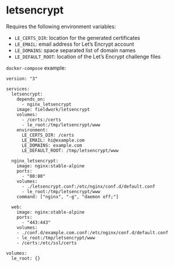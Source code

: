 # letsencrypt

Requires the following environment variables:

- `LE_CERTS_DIR`: location for the generated certificates
- `LE_EMAIL`: email address for Let’s Encrypt account
- `LE_DOMAINS`: space separated list of domain names
- `LE_DEFAULT_ROOT`: location of the Let’s Encrypt challenge files

`docker-compose` example:

```
version: "3"

services:
  letsencrypt:
    depends_on:
      - nginx_letsencrypt
    image: fieldwork/letsencrypt
    volumes:
      - /certs:/certs
      - le_root:/tmp/letsencrypt/www
    environment:
      LE_CERTS_DIR: /certs
      LE_EMAIL: hi@example.com
      LE_DOMAINS: example.com
      LE_DEFAULT_ROOT: /tmp/letsencrypt/www

  nginx_letsencrypt:
    image: nginx:stable-alpine
    ports:
      - "80:80"
    volumes:
      - ./letsencrypt.conf:/etc/nginx/conf.d/default.conf
      - le_root:/tmp/letsencrypt/www
    command: ["nginx", "-g", "daemon off;"]

  web:
    image: nginx:stable-alpine
    ports:
      - "443:443"
    volumes:
    - ./conf.d/example.com.conf:/etc/nginx/conf.d/default.conf
    - le_root:/tmp/letsencrypt/www
    - /certs:/etc/ssl/certs

volumes:
  le_root: {}
```
